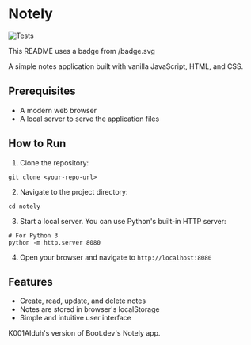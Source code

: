 # Notely

![Tests](https://github.com/K001AIduh/Boot.Dev/actions/workflows/ci.yml/badge.svg)

This README uses a badge from /badge.svg

<!-- Let's try the exact format from the assignment -->
<!-- The format is: https://github.com/<OWNER>/<REPOSITORY>/actions/workflows/<WORKFLOW_FILE>/badge.svg -->

A simple notes application built with vanilla JavaScript, HTML, and CSS.

## Prerequisites

- A modern web browser
- A local server to serve the application files

## How to Run

1. Clone the repository:

```
git clone <your-repo-url>
```

2. Navigate to the project directory:

```
cd notely
```

3. Start a local server. You can use Python's built-in HTTP server:

```
# For Python 3
python -m http.server 8080
```

4. Open your browser and navigate to `http://localhost:8080`

## Features

- Create, read, update, and delete notes
- Notes are stored in browser's localStorage
- Simple and intuitive user interface

K001AIduh's version of Boot.dev's Notely app.
